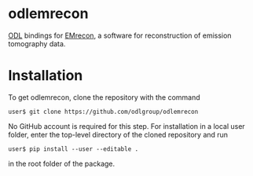 # odlemrecon
[ODL](https://github.com/odlgroup/odl) bindings for [EMrecon](http://www.uni-muenster.de/Sfbmobil/en/veroeffentlichungen/software/emrecon/index.html), a software for reconstruction of emission tomography data.

# Installation

To get odlemrecon, clone the repository with the command

    user$ git clone https://github.com/odlgroup/odlemrecon

No GitHub account is required for this step. For installation in a local user folder, enter the top-level directory of the cloned repository and run

    user$ pip install --user --editable .
    
in the root folder of the package.
